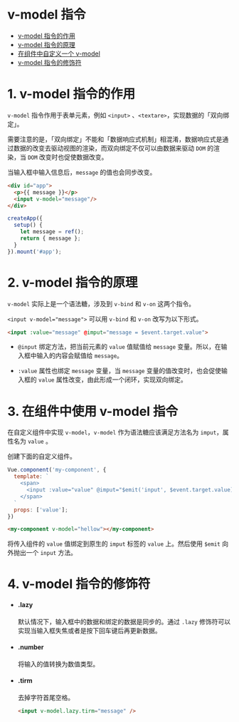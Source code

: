 # v-model 指令

- [v-model 指令的作用](#1-作用)
- [v-model 指令的原理](#02-原理)
- [在组件中自定义一个 v-model](#03-在组件中使用-v-model-指令)
- [v-model 指令的修饰符](#04-v-model-指令的修饰符)


# 1. v-model 指令的作用
`v-model` 指令作用于表单元素，例如 `<input>` 、`<textare>`，实现数据的「双向绑定」。

需要注意的是，「双向绑定」不能和「数据响应式机制」相混淆，数据响应式是通过数据的改变去驱动视图的渲染，而双向绑定不仅可以由数据来驱动 `DOM` 的渲染，当 `DOM` 改变时也促使数据改变。

当输入框中输入信息后，`message` 的值也会同步改变。

```html
<div id="app">
  <p>{{ message }}</p>
  <input v-model="message"/>
</div>
```

```js
createApp({
  setup() {
    let message = ref();
    return { message };
  }
}).mount('#app');
```


# 2. v-model 指令的原理
`v-model` 实际上是一个语法糖，涉及到 `v-bind` 和 `v-on` 这两个指令。

`<input v-model="message">` 可以用 `v-bind` 和 `v-on` 改写为以下形式。

```html
<input :value="message" @imput="message = $event.target.value">
```

- `@input` 绑定方法，把当前元素的 `value` 值赋值给 `message` 变量。所以，在输入框中输入的内容会赋值给 `message`。

- `:value` 属性也绑定 `message` 变量，当 `message` 变量的值改变时，也会促使输入框的 `value` 属性改变，由此形成一个闭环，实现双向绑定。


# 3. 在组件中使用 v-model 指令
在自定义组件中实现 `v-model`，`v-model` 作为语法糖应该满足方法名为 `imput`，属性名为 `value` 。

创建下面的自定义组件。
```js
Vue.component('my-component', {
  template: `
    <span>
      <input :value="value" @imput="$emit('input', $event.target.value)"/>
    </span>
  `
  props: ['value'];
})
```

```html
<my-component v-model="hellow"></my-component>
```

将传入组件的 `value` 值绑定到原生的 `imput` 标签的 `value` 上。然后使用 `$emit` 向外抛出一个 `input` 方法。


# 4. v-model 指令的修饰符
- #### .lazy
  默认情况下，输入框中的数据和绑定的数据是同步的。通过 `.lazy` 修饰符可以实现当输入框失焦或者是按下回车键后再更新数据。

- #### .number
  将输入的值转换为数值类型。

- #### .tirm
  去掉字符首尾空格。

  ```html
  <input v-model.lazy.tirm="message" />
  ```

